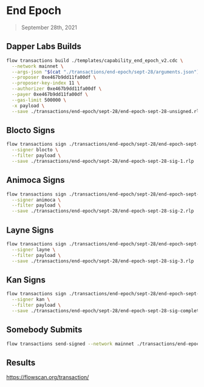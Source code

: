 # End Epoch
> September 28th, 2021

## Dapper Labs Builds

```sh
flow transactions build ./templates/capability_end_epoch_v2.cdc \
  --network mainnet \
  --args-json "$(cat "./transactions/end-epoch/sept-28/arguments.json")" \
  --proposer 0xe467b9dd11fa00df \
  --proposer-key-index 11 \
  --authorizer 0xe467b9dd11fa00df \
  --payer 0xe467b9dd11fa00df \
  --gas-limit 500000 \
  -x payload \
  --save ./transactions/end-epoch/sept-28/end-epoch-sept-28-unsigned.rlp
```

## Blocto Signs

```sh
flow transactions sign ./transactions/end-epoch/sept-28/end-epoch-sept-28-unsigned.rlp \
  --signer blocto \
  --filter payload \
  --save ./transactions/end-epoch/sept-28/end-epoch-sept-28-sig-1.rlp
```

## Animoca Signs

```sh
flow transactions sign ./transactions/end-epoch/sept-28/end-epoch-sept-28-sig-1.rlp \
  --signer animoca \
  --filter payload \
  --save ./transactions/end-epoch/sept-28/end-epoch-sept-28-sig-2.rlp
```

## Layne Signs

```sh
flow transactions sign ./transactions/end-epoch/sept-28/end-epoch-sept-28-sig-2.rlp \
  --signer layne \
  --filter payload \
  --save ./transactions/end-epoch/sept-28/end-epoch-sept-28-sig-3.rlp
```

## Kan Signs

```sh
flow transactions sign ./transactions/end-epoch/sept-28/end-epoch-sept-28-sig-3.rlp \
  --signer kan \
  --filter payload \
  --save ./transactions/end-epoch/sept-28/end-epoch-sept-28-sig-complete.rlp
```

## Somebody Submits

```sh
flow transactions send-signed --network mainnet ./transactions/end-epoch/sept-28/end-epoch-sept-28-sig-complete.rlp
```

## Results

https://flowscan.org/transaction/
